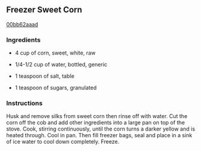 ## Freezer Sweet Corn

[00bb62aaad](http://www.food.com/recipe/freezer-sweet-corn-461596)

### Ingredients

 - 4 cup of corn, sweet, white, raw

 - 1/4-1/2 cup of water, bottled, generic

 - 1 teaspoon of salt, table

 - 1 teaspoon of sugars, granulated

### Instructions

Husk and remove silks from sweet corn then rinse off with water. Cut the corn off the cob and add other ingredients into a large pan on top of the stove. Cook, stirring continuously, until the corn turns a darker yellow and is heated through. Cool in pan. Then fill freezer bags, seal and place in a sink of ice water to cool down completely. Freeze.
